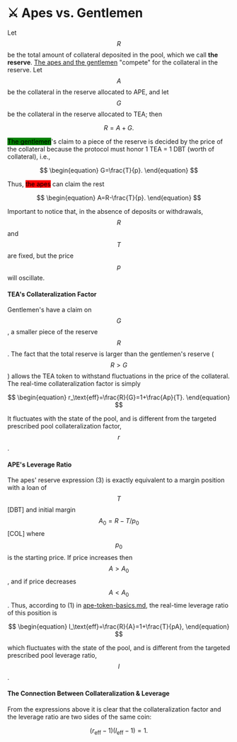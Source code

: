 # ⚔ Apes vs. Gentlemen

Let $$R$$ be the total amount of collateral deposited in the pool, which we call **the reserve**. [The apes and the gentlemen](../protocol-intro.md#two-types-of-users) "compete" for the collateral in the reserve. Let $$A$$ be the collateral in the reserve allocated to APE, and let $$G$$ be the collateral in the reserve allocated to TEA; then

$$
\begin{equation} R=A+G. \end{equation}
$$

<mark style="background-color:green;">The gentlemen</mark>'s claim to a piece of the reserve is decided by the price of the collateral because the protocol must honor 1 TEA = 1 DBT (worth of collateral), i.e.,

$$
\begin{equation} G=\frac{T}{p}. \end{equation}
$$

Thus, <mark style="background-color:red;">the apes</mark> can claim the rest

$$
\begin{equation} A=R-\frac{T}{p}. \end{equation}
$$

Important to notice that, in the absence of deposits or withdrawals, $$R$$ and $$T$$ are fixed, but the price $$p$$ will oscillate.

#### TEA's Collateralization Factor

Gentlemen's have a claim on $$G$$, a smaller piece of the reserve $$R$$. The fact that the total reserve is larger than the gentlemen's reserve ($$R>G$$) allows the TEA token to withstand fluctuations in the price of the collateral. The real-time collateralization factor is simply

$$
\begin{equation} 
r_\text{eff}=\frac{R}{G}=1+\frac{Ap}{T}.
\end{equation}
$$

It fluctuates with the state of the pool, and is different from the targeted prescribed pool collateralization factor, $$r$$.

#### APE's Leverage Ratio

The apes' reserve expression (3) is exactly equivalent to a margin position with a loan of $$T$$ \[DBT] and initial margin $$A_0=R-T/p_0$$ \[COL] where $$p_0$$ is the starting price. If price increases then $$A>A_0$$, and if price decreases $$A<A_0$$. Thus, according to (1) in [ape-token-basics.md](../../introduction/safer-leverage/ape-token-basics.md "mention"), the real-time leverage ratio of this position is

$$
\begin{equation} l_\text{eff}=\frac{R}{A}=1+\frac{T}{pA}, \end{equation}
$$

which fluctuates with the state of the pool, and is different from the targeted prescribed pool leverage ratio, $$l$$.

#### The Connection Between Collateralization & Leverage

From the expressions above it is clear that the collateralization factor and the leverage ratio are two sides of the same coin:

$$
\begin{equation} 
(r_\text{eff}-1)(l_\text{eff}-1)=1.
\end{equation}
$$
